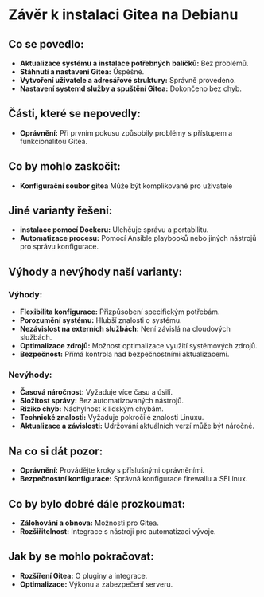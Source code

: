 # Závěr k instalaci Gitea na Debianu

## Co se povedlo:

- **Aktualizace systému a instalace potřebných balíčků:** Bez problémů.
- **Stáhnutí a nastavení Gitea:** Úspěšné.
- **Vytvoření uživatele a adresářové struktury:** Správně provedeno.
- **Nastavení systemd služby a spuštění Gitea:** Dokončeno bez chyb.

## Části, které se nepovedly:

- **Oprávnění:** Při prvním pokusu způsobily problémy s přístupem a funkcionalitou Gitea.

## Co by mohlo zaskočit:

- **Konfigurační soubor gitea** Může být komplikované pro uživatele

## Jiné varianty řešení:

- **instalace pomocí Dockeru:** Ulehčuje správu a portabilitu.
- **Automatizace procesu:** Pomocí Ansible playbooků nebo jiných nástrojů pro správu konfigurace.

## Výhody a nevýhody naší varianty:

### Výhody:

- **Flexibilita konfigurace:** Přizpůsobení specifickým potřebám.
- **Porozumění systému:** Hlubší znalosti o systému.
- **Nezávislost na externích službách:** Není závislá na cloudových službách.
- **Optimalizace zdrojů:** Možnost optimalizace využití systémových zdrojů.
- **Bezpečnost:** Přímá kontrola nad bezpečnostními aktualizacemi.

### Nevýhody:

- **Časová náročnost:** Vyžaduje více času a úsilí.
- **Složitost správy:** Bez automatizovaných nástrojů.
- **Riziko chyb:** Náchylnost k lidským chybám.
- **Technické znalosti:** Vyžaduje pokročilé znalosti Linuxu.
- **Aktualizace a závislosti:** Udržování aktuálních verzí může být náročné.

## Na co si dát pozor:

- **Oprávnění:** Provádějte kroky s příslušnými oprávněními.
- **Bezpečnostní konfigurace:** Správná konfigurace firewallu a SELinux.

## Co by bylo dobré dále prozkoumat:

- **Zálohování a obnova:** Možnosti pro Gitea.
- **Rozšiřitelnost:** Integrace s nástroji pro automatizaci vývoje.

## Jak by se mohlo pokračovat:

- **Rozšíření Gitea:** O pluginy a integrace.
- **Optimalizace:** Výkonu a zabezpečení serveru.
